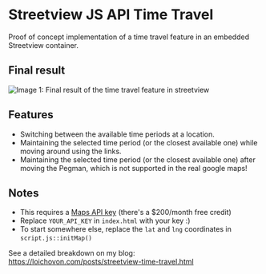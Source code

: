 # Streetview JS API Time Travel

Proof of concept implementation of a time travel feature in an embedded Streetview container.

## Final result
![Image 1: Final result of the time travel feature in streetview](assets/time-travel-final-result.webp)

## Features

- Switching between the available time periods at a location.
- Maintaining the selected time period (or the closest available one) while moving around using the links.
- Maintaining the selected time period (or the closest available one) after moving the Pegman, which is not supported in the real google maps!

## Notes

- This requires a [Maps API key](https://developers.google.com/maps/documentation/javascript/cloud-setup) (there's a $200/month free credit)
- Replace `YOUR_API_KEY` in `index.html` with your key :) 
- To start somewhere else, replace the `lat` and `lng` coordinates in `script.js::initMap()`

See a detailed breakdown on my blog: https://loichovon.com/posts/streetview-time-travel.html
